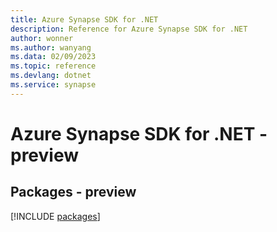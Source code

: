 ```yaml
---
title: Azure Synapse SDK for .NET
description: Reference for Azure Synapse SDK for .NET
author: wonner
ms.author: wanyang
ms.data: 02/09/2023
ms.topic: reference
ms.devlang: dotnet
ms.service: synapse
---
```

# Azure Synapse SDK for .NET - preview
## Packages - preview
[!INCLUDE [packages](synapse-index.md)]